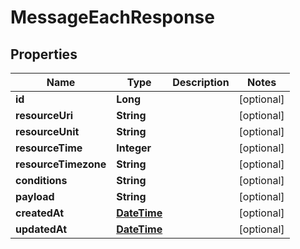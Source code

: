 
# MessageEachResponse

## Properties
Name | Type | Description | Notes
------------ | ------------- | ------------- | -------------
**id** | **Long** |  |  [optional]
**resourceUri** | **String** |  |  [optional]
**resourceUnit** | **String** |  |  [optional]
**resourceTime** | **Integer** |  |  [optional]
**resourceTimezone** | **String** |  |  [optional]
**conditions** | **String** |  |  [optional]
**payload** | **String** |  |  [optional]
**createdAt** | [**DateTime**](DateTime.md) |  |  [optional]
**updatedAt** | [**DateTime**](DateTime.md) |  |  [optional]



